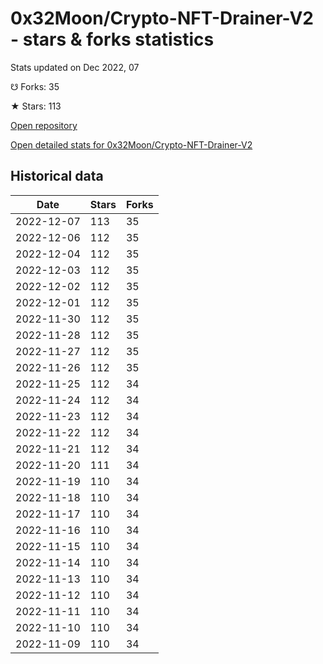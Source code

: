# 0x32Moon/Crypto-NFT-Drainer-V2 - stars & forks statistics

Stats updated on Dec 2022, 07

☋ Forks: 35

★ Stars: 113

[Open repository](https://github.com/0x32Moon/Crypto-NFT-Drainer-V2)

[Open detailed stats for 0x32Moon/Crypto-NFT-Drainer-V2](https://reviewgithub.com/rep/0x32Moon/Crypto-NFT-Drainer-V2)

## Historical data
| Date | Stars | Forks |
|------|-------|-------|
| 2022-12-07 | 113 | 35 | 
| 2022-12-06 | 112 | 35 | 
| 2022-12-04 | 112 | 35 | 
| 2022-12-03 | 112 | 35 | 
| 2022-12-02 | 112 | 35 | 
| 2022-12-01 | 112 | 35 | 
| 2022-11-30 | 112 | 35 | 
| 2022-11-28 | 112 | 35 | 
| 2022-11-27 | 112 | 35 | 
| 2022-11-26 | 112 | 35 | 
| 2022-11-25 | 112 | 34 | 
| 2022-11-24 | 112 | 34 | 
| 2022-11-23 | 112 | 34 | 
| 2022-11-22 | 112 | 34 | 
| 2022-11-21 | 112 | 34 | 
| 2022-11-20 | 111 | 34 | 
| 2022-11-19 | 110 | 34 | 
| 2022-11-18 | 110 | 34 | 
| 2022-11-17 | 110 | 34 | 
| 2022-11-16 | 110 | 34 | 
| 2022-11-15 | 110 | 34 | 
| 2022-11-14 | 110 | 34 | 
| 2022-11-13 | 110 | 34 | 
| 2022-11-12 | 110 | 34 | 
| 2022-11-11 | 110 | 34 | 
| 2022-11-10 | 110 | 34 | 
| 2022-11-09 | 110 | 34 | 

